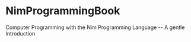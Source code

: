 # NimProgrammingBook
Computer Programming with the Nim Programming Language -- A gentle Introduction
